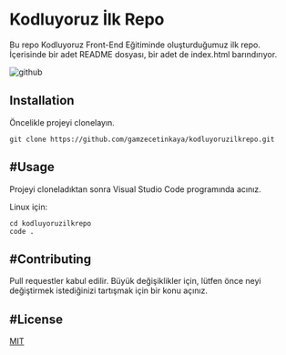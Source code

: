 # Kodluyoruz İlk Repo
Bu repo Kodluyoruz Front-End Eğitiminde oluşturduğumuz ilk repo. İçerisinde bir adet README dosyası, bir adet de index.html barındırıyor.

![github](https://user-images.githubusercontent.com/86261472/124294916-e9c0c480-db60-11eb-8374-c368e1eb1cce.png)

 ## Installation
Öncelikle projeyi clonelayın.

```
git clone https://github.com/gamzecetinkaya/kodluyoruzilkrepo.git 
```

##  #Usage

Projeyi cloneladıktan sonra Visual Studio Code programında acınız.

Linux için:

``` 
cd kodluyoruzilkrepo
code . 
``` 

## #Contributing

Pull requestler kabul edilir. Büyük değişiklikler için, lütfen önce neyi değiştirmek istediğinizi tartışmak için bir konu açınız.

## #License

[MIT](https://choosealicense.com/licenses/mit/)

